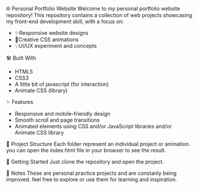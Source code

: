 🌐 Personal Portfolio Website
Welcome to my personal portfolio website repository!
This repository contains a collection of web projects showcasing my front-end development skill, with a focus on:
- ✨Responsive website designs
- 🎨Creative CSS animations
- 💡UI/UX experiment and concepts

🛠️ Built With
- HTML5
- CSS3
- A little bit of javascript (for interaction)
- Animate CSS (library)

✨ Features
- Responsive and mobile-friendly design
- Smooth scroll and page transitions
- Animated elements using CSS and/or JavaScript libraries and/or Animate CSS library

📁 Project Structure
Each folder represent an individual project or animation. you can open the index.html file in your browser to see the result.

🚀 Getting Started 
Just clone the repository and open the project.

📌 Notes
These are personal practice projects and are constanly being improved. feel free to explore or use them for learning and inspiration.
    


